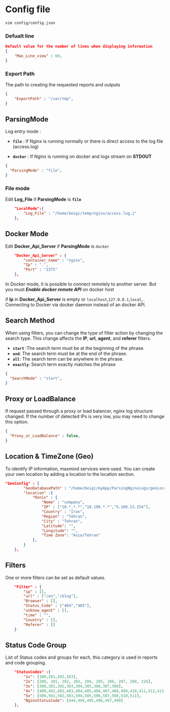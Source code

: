 # Config file

```sh
vim config/config.json
```



### Defualt line

```json
Default value for the number of lines when displaying information
{
    "Max_Line_view" : 60,
}
```
### Export Path 

The path to creating the requested reports and outputs
```json
{
    "ExportPath" : "/var/tmp",
}
```

## ParsingMode

Log entry mode :
 - **`file`** : If Nginx is running normally or there is direct access to the log file (access.log)

 - **`docker`** : If Nginx is running on docker and logs stream on **STDOUT**
```json
{
  "ParsingMode" : "file",
}
```
### File mode

Edit **Log_File** if **ParsingMode** is **`file`**
```json
    "LocalMode":{
        "Log_File" : "/home/beigi/temp/nginx/access.log.1"
    },
```
## Docker Mode
Edit **Docker_Api_Server** if **ParsingMode** is `docker`
```json
    "Docker_Api_Server" : {        
        "container_name" : "nginx",
        "Ip" : ".",
        "Port" : "2375"
    },
```
In Docker mode, it is possible to connect remotely to another server. But you must ***Enable docker remote API*** on docker host

if **Ip** in **Docker_Api_Server** is empty or `localhost`,`127.0.0.1`,`local`,`.` Connecting to Docker via docker daemon instead of an docker API.

## Search Method
When using filters, you can change the type of filter action by changing the search type.
This change affects the **IP**, **url**, **agent**, and **referer** filters.

  - **`start`** :The search term must be at the beginning of the phrase.
  - **`end`**: The search term must be at the end of the phrase.
  - **`all`**: The search term can be anywhere in the phrase.
  - **`exactly`**: Search term exactly matches the phrase

```json
{
  "SearchMode" : "start",
}
```



## Proxy or LoadBalance

If request passed through a proxy or load balancer, nginx log structure changed.
If the number of detected IPs is very low, you may need to change this option.


```json
{
  "Proxy_or_LoadBalance" : false,
}
```

## Location & TimeZone (Geo)

To identify IP information, maxmind services were used.
You can create your own location by adding a location to the location section.


```json
"GeoConfig" : {        
        "GeoDatabasePath" : "/home/beigi/myApp/ParsingNginxLogs/geoLocation/GeoLite2-City.mmdb",
        "location" :{
            "Ronix" : {
                "Name" : "company",
                "IP" : ["10.*.*.*","10.100.*.*","5.160.13.254"],
                "Country" : "Iran",
                "Region" : "Tehran",
                "City" : "Tehran",
                "Latitude": "",
                "Longitude": "",
                "Time Zone": "Asia/Tehran"                
            },
        }
    },
```
## Filters

One or more filters can be set as default values.

```json
    "Filter" : {
        "ip" : [],
        "url" : ["/en","/blog"],
        "Browser" : [],
        "Status_Code" : ["404","403"],
        "unknow_agent" : [],
        "time" : "",
        "Country" : [],
        "Referer" : []
    }

```

## Status Code Group

List of Status codes and groups for each, this category is used in reports and code grouping.

```json
    "StatusCodes" :{
        "1x": [100,101,102,103],
        "2x": [200, 201, 202, 203, 204, 205, 206, 207, 208, 226],
        "3x": [300,301,302,303,304,305,306,307,308],
        "4x": [400,401,402,403,404,405,406,407,408,409,410,411,412,413,414,415,416,417,418,421,422,423,424,425,426,428,429,431,451],
        "5x": [500,501,502,503,504,505,506,507,508,510,511],
        "NginxStatusCode": [444,494,495,496,497,499]
    },
```